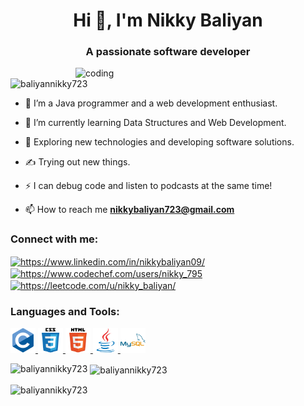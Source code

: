 <h1 align="center">Hi 👋, I'm Nikky Baliyan</h1>
<h3 align="center">A passionate software developer</h3>

<img align="right" alt="coding" width="400" src="https://i.pinimg.com/originals/79/9e/0d/799e0d7779f6ea6c3a89885ff60c55af.gif">

<p align="left"> <img src="https://komarev.com/ghpvc/?username=baliyannikky723&label=Profile%20views&color=0e75b6&style=flat" alt="baliyannikky723" /> </p>


- 🔭 I’m a Java programmer and a web development enthusiast.

- 🌱 I’m currently learning Data Structures and Web Development.

- 🤔 Exploring new technologies and developing software solutions.

- ✍ Trying out new things.

- ⚡ I can debug code and listen to podcasts at the same time!

- 📫 How to reach me **nikkybaliyan723@gmail.com**


<h3 align="left">Connect with me:</h3>
<p align="left">
<a href="https://linkedin.com/in/https://www.linkedin.com/in/nikkybaliyan09/" target="blank"><img align="center" src="https://raw.githubusercontent.com/rahuldkjain/github-profile-readme-generator/master/src/images/icons/Social/linked-in-alt.svg" alt="https://www.linkedin.com/in/nikkybaliyan09/" height="30" width="40" /></a>
<a href="https://www.codechef.com/users/https://www.codechef.com/users/nikky_795" target="blank"><img align="center" src="https://cdn.jsdelivr.net/npm/simple-icons@3.1.0/icons/codechef.svg" alt="https://www.codechef.com/users/nikky_795" height="30" width="40" /></a>
<a href="https://www.leetcode.com/https://leetcode.com/u/nikky_baliyan/" target="blank"><img align="center" src="https://raw.githubusercontent.com/rahuldkjain/github-profile-readme-generator/master/src/images/icons/Social/leet-code.svg" alt="https://leetcode.com/u/nikky_baliyan/" height="30" width="40" /></a>
</p>

<h3 align="left">Languages and Tools:</h3>
<p align="left"> <a href="https://www.cprogramming.com/" target="_blank" rel="noreferrer"> <img src="https://raw.githubusercontent.com/devicons/devicon/master/icons/c/c-original.svg" alt="c" width="40" height="40"/> </a> <a href="https://www.w3schools.com/css/" target="_blank" rel="noreferrer"> <img src="https://raw.githubusercontent.com/devicons/devicon/master/icons/css3/css3-original-wordmark.svg" alt="css3" width="40" height="40"/> </a> <a href="https://www.w3.org/html/" target="_blank" rel="noreferrer"> <img src="https://raw.githubusercontent.com/devicons/devicon/master/icons/html5/html5-original-wordmark.svg" alt="html5" width="40" height="40"/> </a> <a href="https://www.java.com" target="_blank" rel="noreferrer"> <img src="https://raw.githubusercontent.com/devicons/devicon/master/icons/java/java-original.svg" alt="java" width="40" height="40"/> </a> <a href="https://www.mysql.com/" target="_blank" rel="noreferrer"> <img src="https://raw.githubusercontent.com/devicons/devicon/master/icons/mysql/mysql-original-wordmark.svg" alt="mysql" width="40" height="40"/> </a> </p>

<p><img align="left" src="https://github-readme-stats.vercel.app/api/top-langs?username=baliyannikky723&show_icons=true&locale=en&layout=compact" alt="baliyannikky723" /></p>

<p>&nbsp;<img align="center" src="https://github-readme-stats.vercel.app/api?username=baliyannikky723&show_icons=true&locale=en" alt="baliyannikky723" /></p>

<p><img align="center" src="https://github-readme-streak-stats.herokuapp.com/?user=baliyannikky723&" alt="baliyannikky723" /></p>

